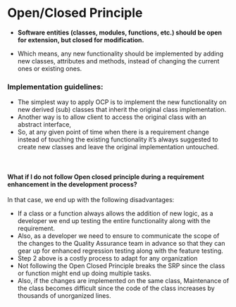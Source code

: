 # Open/Closed Principle

- **Software entities (classes, modules, functions, etc.) should be open for extension, but closed for modification.**


- Which means, any new functionality should be implemented by adding new classes, attributes and methods, instead of
  changing the current ones or existing ones.

### Implementation guidelines:

- The simplest way to apply OCP is to implement the new functionality on new derived (sub) classes that inherit the
  original class implementation.
- Another way is to allow client to access the original class with an abstract interface,
- So, at any given point of time when there is a requirement change instead of touching the existing functionality it’s
  always suggested to create new classes and leave the original implementation untouched.

<br />

#### What if I do not follow Open closed principle during a requirement enhancement in the development process?

In that case, we end up with the following disadvantages:

- If a class or a function always allows the addition of new logic, as a developer we end up testing the entire
  functionality along with the requirement.
- Also, as a developer we need to ensure to communicate the scope of the changes to the Quality Assurance team in
  advance so that they can gear up for enhanced regression testing along with the feature testing.
- Step 2 above is a costly process to adapt for any organization
- Not following the Open Closed Principle breaks the SRP since the class or function might end up doing multiple tasks.
- Also, if the changes are implemented on the same class, Maintenance of the class becomes difficult since the code of
  the class increases by thousands of unorganized lines.